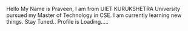 Hello My Name is Praveen, I am from UIET KURUKSHETRA University pursued my Master of Technology in CSE.
I am currently learning new things.
Stay Tuned.. Profile is  Loading.....
